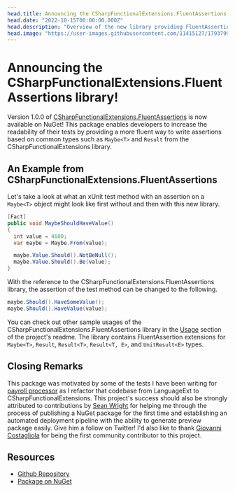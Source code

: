 ```yaml
---
head.title: Announcing the CSharpFunctionalExtensions.FluentAssertions library!
head.date: "2022-10-15T00:00:00.000Z"
head.description: "Overview of the new library providing FluentAssertions for CSharpFunctionalExtensions. Now available on NuGet!"
head.image: "https://user-images.githubusercontent.com/11415127/179379912-3dab6c76-524b-4d55-b8b5-d7156d913f8a.png"
---
```


# Announcing the CSharpFunctionalExtensions.FluentAssertions library!

Version 1.0.0 of [CSharpFunctionalExtensions.FluentAssertions](https://www.nuget.org/packages/CSharpFunctionalExtensions.FluentAssertions) is now available on NuGet! This package enables developers to increase the readability of their tests by providing a more fluent way to write assertions based on common types such as `Maybe<T>` and `Result` from the CSharpFunctionalExtensions library.

## An Example from CSharpFunctionalExtensions.FluentAssertions

Let's take a look at what an xUnit test method with an assertion on a `Maybe<T>` object might look like first without and then with this new library.

```csharp
[Fact]
public void MaybeShouldHaveValue()
{
  int value = 4680;
  var maybe = Maybe.From(value);

  maybe.Value.Should().NotBeNull();
  maybe.Value.Should().Be(value); 
}
```

With the reference to the CSharpFunctionalExtensions.FluentAssertions library, the assertion of the test method can be changed to the following.

```csharp
maybe.Should().HaveSomeValue();
maybe.Should().HaveValue(value);
```

You can check out other sample usages of the CSharpFunctionalExtensions.FluentAssertions library in the [Usage](https://github.com/NitroDevs/CSharpFunctionalExtensions.FluentAssertions#usage) section of the project's readme. The library contains FluentAssertion extensions for `Maybe<T>`, `Result`, `Result<T>`, `Result<T, E>`, and `UnitResult<E>` types.

## Closing Remarks

This package was motivated by some of the tests I have been writing for [payroll processor](https://github.com/KyleMcMaster/payroll-processor) as I refactor that codebase from LanguageExt to CSharpFunctionalExtensions. This project's success should also be strongly attributed to contributions by [Sean Wright](https://twitter.com/seangwright) for helping me through the process of publishing a NuGet package for the first time and establishing an automated deployment pipeline with the ability to generate preview package easily. Give him a follow on Twitter! I'd also like to thank [Giovanni Costagliola](https://github.com/MrBogomips) for being the first community contributor to this project.

## Resources

* [Github Repository](https://github.com/NitroDevs/CSharpFunctionalExtensions.FluentAssertions)
* [Package on NuGet](https://www.nuget.org/packages/CSharpFunctionalExtensions.FluentAssertions)
